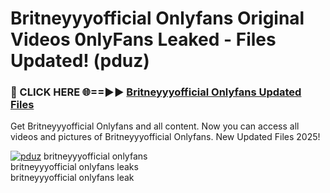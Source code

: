 # Britneyyyofficial Onlyfans Original Videos 0nlyFans Leaked - Files Updated! (pduz)

<h3>🔴 CLICK HERE 🌐==►► <a href="https://tinyurl.com/brd5kh86" rel="nofollow">Britneyyyofficial Onlyfans Updated Files</a></h3>

Get Britneyyyofficial Onlyfans and all content. Now you can access all videos and pictures of Britneyyyofficial Onlyfans. New Updated Files 2025!

[![pduz](https://i.imgur.com/K7sEzmb.gif)](https://tinyurl.com/brd5kh86)
britneyyyofficial onlyfans<br>
britneyyyofficial onlyfans leaks<br>
britneyyyofficial onlyfans leak